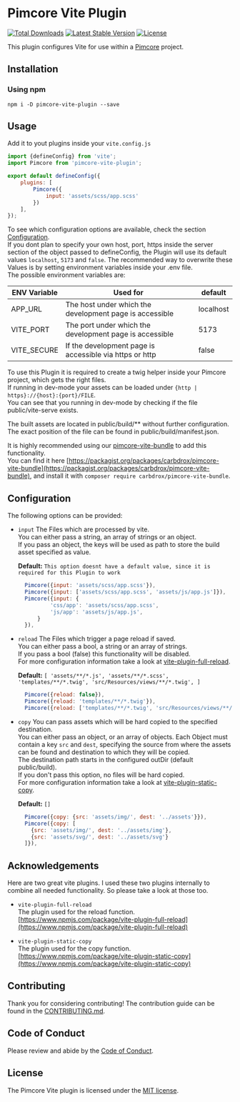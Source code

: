 # Pimcore Vite Plugin

<a href="https://www.npmjs.com/package/pimcore-vite-plugin"><img src="https://img.shields.io/npm/dt/pimcore-vite-plugin" alt="Total Downloads"></a>
<a href="https://www.npmjs.com/package/pimcore-vite-plugin"><img src="https://img.shields.io/npm/v/pimcore-vite-plugin" alt="Latest Stable Version"></a>
<a href="https://www.npmjs.com/package/pimcore-vite-plugin"><img src="https://img.shields.io/npm/l/pimcore-vite-plugin" alt="License"></a>

This plugin configures Vite for use within a [Pimcore](https://github.com/pimcore/pimcore) project.

## Installation

### Using npm

```
npm i -D pimcore-vite-plugin --save
```

## Usage

Add it to yout plugins inside your `vite.config.js`

```js
import {defineConfig} from 'vite';
import Pimcore from 'pimcore-vite-plugin';

export default defineConfig({
    plugins: [
        Pimcore({
            input: 'assets/scss/app.scss'
        })
    ],
});
```

To see which configuration options are available, check the section [Configuration](#configuration).  
If you dont plan to specify your own host, port, https inside the server section of the object passed to defineConfig,
the Plugin will use its default values `localhost`, `5173` and `false`.
The recommended way to overwrite these Values is by setting environment variables inside your .env file.  
The possible environment variables are:

| ENV Variable | Used for                                                | default   |
|--------------|---------------------------------------------------------|-----------|
| APP_URL      | The host under which the development page is accessible | localhost |
| VITE_PORT    | The port under which the development page is accessible | 5173      |
| VITE_SECURE  | If the development page is accessible via https or http | false     |

To use this Plugin it is required to create a twig helper inside your Pimcore project, which gets the right files.  
If running in dev-mode your assets can be loaded under `{http | https}://{host}:{port}/FILE`.  
You can see that you running in dev-mode by checking if the file public/vite-serve exists.

The built assets are located in public/build/** without further configuration. The exact position of the file can be
found in public/build/manifest.json.

It is highly recommended using our [pimcore-vite-bundle](https://packagist.org/packages/carbdrox/pimcore-vite-bundle) 
to add this functionality.  
You can find it here [https://packagist.org/packages/carbdrox/pimcore-vite-bundle](https://packagist.org/packages/carbdrox/pimcore-vite-bundle), 
and install it with `composer require carbdrox/pimcore-vite-bundle`.

## Configuration

The following options can be provided:

- `input`
  The Files which are processed by vite.   
  You can either pass a string, an array of strings or an object.  
  If you pass an object, the keys will be used as path to store the build asset specified as value.

  __Default:__ `This option doesnt have a default value, since it is required for this Plugin to work`

  ``` js
    Pimcore({input: 'assets/scss/app.scss'}),
    Pimcore({input: ['assets/scss/app.scss', 'assets/js/app.js']}),
    Pimcore({input: {
            'css/app': 'assets/scss/app.scss',
            'js/app': 'assets/js/app.js',
        }
    }),
  ``` 

- `reload`
  The Files which trigger a page reload if saved.   
  You can either pass a bool, a string or an array of strings.  
  If you pass a bool (false) this functionality will be disabled.  
  For more configuration information take a look
  at [vite-plugin-full-reload](https://www.npmjs.com/package/vite-plugin-full-reload).

  __Default:__ `[
  'assets/**/*.js',
  'assets/**/*.scss',
  'templates/**/*.twig',
  'src/Resources/views/**/*.twig',
  ]`

  ``` js
    Pimcore({reload: false}),
    Pimcore({reload: 'templates/**/*.twig'}),
    Pimcore({reload: ['templates/**/*.twig', 'src/Resources/views/**/*.twig']}),
  ``` 

- `copy`
  You can pass assets which will be hard copied to the specified destination.  
  You can either pass an object, or an array of objects. Each Object must contain a key `src` and `dest`, specifying
  the source from where the assets can be found and destination to which they will be copied.  
  The destination path starts in the configured outDir (default public/build).  
  If you don't pass this option, no files will be hard copied.  
  For more configuration information take a look
  at [vite-plugin-static-copy](https://www.npmjs.com/package/vite-plugin-static-copy).

  __Default:__ `[]`

  ``` js
    Pimcore({copy: {src: 'assets/img/', dest: '../assets'}}),
    Pimcore({copy: [
      {src: 'assets/img/', dest: '../assets/img'},
      {src: 'assets/svg/', dest: '../assets/svg'}
    ]}),
  ``` 

## Acknowledgements

Here are two great vite plugins.
I used these two plugins internally to combine all needed functionality.
So please take a look at those too.

- `vite-plugin-full-reload`  
  The plugin used for the reload function.   
  [https://www.npmjs.com/package/vite-plugin-full-reload](https://www.npmjs.com/package/vite-plugin-full-reload)

- `vite-plugin-static-copy`  
  The plugin used for the copy function.   
  [https://www.npmjs.com/package/vite-plugin-static-copy](https://www.npmjs.com/package/vite-plugin-static-copy)

## Contributing

Thank you for considering contributing! The contribution guide can be found in the [CONTRIBUTING.md](CONTRIBUTING.md).

## Code of Conduct

Please review and abide by the [Code of Conduct](CODE_OF_CONDUCT.md).

## License

The Pimcore Vite plugin is licensed under the [MIT license](LICENSE.md).
